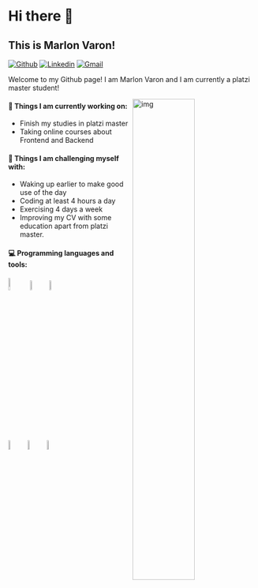 <h1>Hi there 👋</h1>
<h2>This is Marlon Varon!</h2>

[![Github](https://img.shields.io/badge/-Github-000?style=flat&logo=Github&logoColor=white)](https://github.com/marlon268)
[![Linkedin](https://img.shields.io/badge/-LinkedIn-blue?style=flat&logo=Linkedin&logoColor=white)](https://www.linkedin.com/in/marlon-estiben-varon-gonzalez-3167ba194/)
[![Gmail](https://img.shields.io/badge/-Gmail-c14438?style=flat&logo=Gmail&logoColor=white)](mailto:varon.marlon83@gmail.com)

Welcome to my Github page! I am Marlon Varon and I am currently a platzi master student!  

<img align="right" alt="img" src="https://res.cloudinary.com/practicaldev/image/fetch/s--uqRmMHM---/c_imagga_scale,f_auto,fl_progressive,h_1080,q_auto,w_1080/https://dev-to-uploads.s3.amazonaws.com/i/2re7bewq15mpw0ghmmnd.png" width="50%" height="auto" />


#### 🌱 Things I am currently working on: 
- Finish my studies in platzi master
- Taking online courses about Frontend and Backend

#### :muscle: Things I am challenging myself with:
- Waking up earlier to make good use of the day
- Coding at least 4 hours a day
- Exercising 4 days a week
- Improving my CV with some education apart from platzi master.

#### :computer: Programming languages and tools: 
<p>
<code><img width="8%" src="https://cdn-icons-png.flaticon.com/512/5968/5968267.png"></code>
<code><img width="7%" src="https://cdn-icons.flaticon.com/png/512/3097/premium/3097811.png?token=exp=1646670797~hmac=f86336aa6efa7da98e951b75d4b8da66"></code>
<code><img width="7%" src="https://cdn-icons-png.flaticon.com/512/1199/1199124.png"></code>
<br />
<br />
<code><img width="7%" src="https://cdn-icons.flaticon.com/png/512/1183/premium/1183672.png?token=exp=1646670861~hmac=20ced68d7ac79355b416316d4f8a25d9"></code>
<code><img width="7%" src="https://qph.fs.quoracdn.net/main-qimg-744f96b18fb3ef81b05512d78b679e25"></code>
<code><img width="7%" src="https://redjar.com.ar/wp-content/uploads/2020/02/nodejs-logo-png-node-js-development-296-1.png"></code>
</p>
